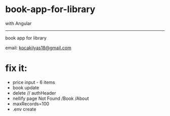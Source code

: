# book-app-for-library

with Angular

<hr/>
book app for library

email: kocakilyas18@gmail.com


# fix it:
* price input - 6 items
* book update
* delete // authHeader
* nellify page Not Found /Book /About
* maxRecords=100
* .env create
